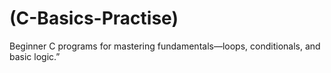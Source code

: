 # (C-Basics-Practise)
Beginner C programs for mastering fundamentals—loops, conditionals, and basic logic.”
